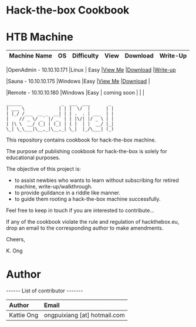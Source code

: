 # Hack-the-box Cookbook 


# HTB Machine

  | Machine Name | OS  | Difficulty | View | Download     |Write-Up    |
  | :---         |:--- |:---        |:---  |      ---:    | ---:       |
  
  |OpenAdmin - 10.10.10.171 |Linux | Easy |[View Me](https://github.com/codingninja008/Hack-the-Box-Cookbook/blob/master/OpenAdmin%20Cookbook.pdf) |[Download](https://github.com/codingninja008/Hack-the-Box-Cookbook/raw/master/OpenAdmin%20Cookbook.pdf) |[Write-up](https://github.com/codingninja008/HackTheBox-Write-Ups/blob/master/Machines/OpenAdmin%20WriteUp.pdf)
  
  |Sauna - 10.10.10.175 |Windows |Easy |[View Me](https://github.com/codingninja008/Hack-the-Box-Cookbook/blob/master/Sauna%20Cookbook.pdf) |[Download](https://github.com/codingninja008/Hack-the-Box-Cookbook/raw/master/Sauna%20Cookbook.pdf)  |
  
   |Remote - 10.10.10.180 |Windows |Easy  | coming soon | | | 
 
  

```
______               _  ___  ___       _ 
| ___ \             | | |  \/  |      | |
| |_/ /___  __ _  __| | | .  . | ___  | |
|    // _ \/ _` |/ _` | | |\/| |/ _ \ | |
| |\ \  __/ (_| | (_| | | |  | |  __/ |_|
\_| \_\___|\__,_|\__,_| \_|  |_/\___| (_)

```
                                         
                                         
This repository contains cookbook for hack-the-box machine.

The purpose of publishing cookbook for hack-the-box is solely for educational purposes. 

The objective of this project is: 
 - to assist newbies who wants to learn without subscribing for retired machine, write-up/walkthrough. 
 - to provide guildance in a riddle like manner.  
 - to guide them rooting a hack-the-box machine successfully. 
 
Feel free to keep in touch if you are interested to contribute... 

If any of the cookbook violate the rule and regulation of hackthebox.eu, drop an email to the corresponding author to make amendments.

Cheers, 

K. Ong 




# Author 

 ------ List of contributor -------

  | Author | Email  |
  | :---         |:--- |  
  |Kattie Ong | ongpuixiang [at] hotmail.com | 





